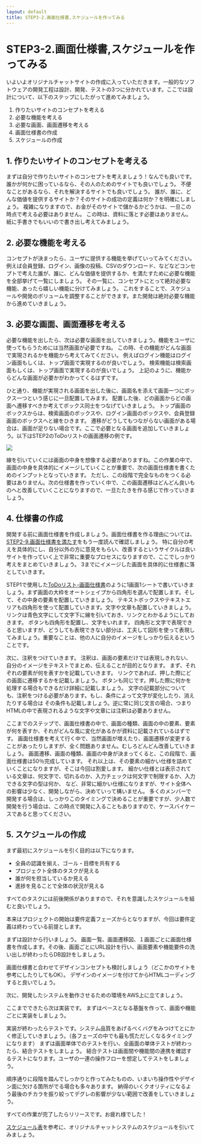 ```yaml
---
layout: default
title: STEP3-2.画面仕様書,スケジュールを作ってみる
---
```

# STEP3-2.画面仕様書,スケジュールを作ってみる

いよいよオリジナルチャットサイトの作成に入っていただきます。一般的なソフトウェアの開発工程は設計、開発、テストの3つに分かれています。ここでは設計について、以下のステップにしたがって進めてみましょう。

1. 作りたいサイトのコンセプトを考える
2. 必要な機能を考える
3. 必要な画面、画面遷移を考える
4. 画面仕様書の作成
5. スケジュールの作成

## 1. 作りたいサイトのコンセプトを考える

まずは自分で作りたいサイトのコンセプトを考えましょう！なんでも良いです。
誰かが何かに困っているなら、その人のためのサイトでも良いでしょう。
不便なことがあるなら、それを解決するサイトでも良いでしょう。
誰が、誰に、どんな価値を提供するサイトか？そのサイトの成功の定義は何か？を明確にしましょう。
複雑になりますので、お金がそのサイトで儲かるかどうかは、一旦この時点で考える必要はありません。
この時は、資料に落とす必要はありません。紙に手書きでもいいので書き出し考えてみましょう。

## 2. 必要な機能を考える

コンセプトが決まったら、ユーザに提供する機能を挙げていってみてください。
例えば会員登録、ログイン、画像の投稿、CSVのダウンロード、などなどコンセプトで考えた誰が、誰に、どんな価値を提供するか、を満たすために必要な機能を全部挙げて一覧にしましょう。
その一覧に、コンセプトにとって絶対必要な機能、あったら嬉しい機能に分けてみましょう。
これをすることで、スケジュールや開発のボリュームを調整することができます。また開発は絶対必要な機能から進めていきましょう。

## 3. 必要な画面、画面遷移を考える

必要な機能を出したら、次は必要な画面を出していきましょう。機能をユーザに使ってもらうためには当然画面が必要ですね。
この時、その機能がどんな画面で実現されるかを機能から考えてみてください。
例えばログイン機能はログイン画面もしくは、トップ画面で実現するのが良いでしょう。
検索機能は検索画面もしくは、トップ画面で実現するのが良いでしょう。
上記のように、機能からどんな画面が必要かがわかってくるはずです。

ひと通り、機能が実現される画面を出した後に、画面名を添えて画面一つにボックス一つという感じに一旦配置してみます。
配置した後、どの画面からどの画面へ遷移すべきか考えてボックス同士をつなげていきましょう。
トップ画面のボックスからは、検索画面のボックスや、ログイン画面のボックスや、会員登録画面のボックスへと線をひきます。
遷移がどうしてもつながらない画面がある場合は、画面が足りない場合です。ここで必要となる画面を追加していきましょう。以下はSTEP2のToDoリストの画面遷移の例です。

![](../images/3_2_1.png)

線を引いていくには画面の中身を想像する必要がありますね。この作業の中で、画面の中身を具体的にイメージしていくことが重要で、次の画面仕様書を書くためのインプットとなっていきます。
ただし、この段階で完全なものをつくる必要はありません。次の仕様書を作っていく中で、この画面遷移はどんどん良いものへと改善していくことになりますので、一旦たたきを作る感じで作っていきましょう。

## 4. 仕様書の作成

開発する前に画面仕様書を作成しましょう。画面仕様書を作る理由については、[STEP2-9.画面仕様書を満たす](../2/9.html)をもう一度読んで確認しましょう。
特に自分の考えを具体的にし、自分以外の方に意見をもらい、改善するというサイクルは良いサイトを作っていく上で非常に重要なプロセスになりますので、ここでしっかり考えをまとめていきましょう。
3までにイメージした画面を具体的に仕様書に落としていきます。

STEP1で使用した[ToDoリスト-画面仕様書](../docs/ui.xls)のように1画面1シートで書いていきましょう。まず画面の大枠をオートシェイプから四角形を選んで配置します。そして、その中身の要素を配置していきましょう。
テキストボックスやテキストエリアも四角形を使って配置していきます。文字や文章も配置していきましょう。
リンクは青色文字にして文字下に線を引いておき、リンクとわかるようにしておきます。
ボタンも四角形を配置し、文字をいれます。
四角形と文字で表現できると思いますが、どうしても表現できない部分は、工夫して図形を使って表現してみましょう。重要なことは、他の人に自分のイメージをしっかり伝えるということです。

次に、注釈をつけていきます。
注釈は、画面の要素だけでは表現しきれない、自分のイメージをテキストでまとめ、伝えることが目的となります。
まず、それぞれの要素が何を表すかを記載していきます。
リンクであれば、押した際にどの画面に遷移するかを記載しましょう。
ボタンも同じです。押した際に何かを処理する場合もできるだけ詳細に記載しましょう。
文字の記載部分についても、注釈をつける必要があります。もし、条件によって文字が変化したり、消えたりする場合は
その条件も記載しましょう。逆に常に同じ文言の場合、つまりHTMLの中で表現されるような文字や文章には注釈は必要ありません。

ここまでのステップで、画面仕様書の中で、画面の種類、画面の中の要素、要素が何を表すか、それがどんな風に変化があるかが資料に記載されているはずです。
画面仕様書を考えて行く中で、当然画面が増えたり、画面遷移が変更することがあったりしますが、全く問題ありません。むしろどんどん改善していきましょう。
画面遷移、画面の種類、画面の中身が決まってくると、この段階で、画面仕様書は50％完成しています。
それ以上は、その要素の細かい仕様を詰めていくことになりますが、そこは今回は割愛します。
細かい仕様とは表示されている文章は、何文字で、切れるのか、入力チェックは何文字で制限するか、入力できる文字の型は何か、
など、非常に細かい仕様になりますが、サイト全体への影響は少なく、開発しながら、決めていって構いません。
多くのメンバーで開発する場合は、しっかりこのタイミングで決めることが重要ですが、少人数で開発を行う場合は、この時点で開発に入ることもありますので、ケースバイケースであると思ってください。

## 5. スケジュールの作成

まず最初にスケジュールを引く目的は以下になります。

* 全員の認識を揃え、ゴール・目標を共有する
* プロジェクト全体のタスクが見える
* 誰が何を担当しているか見える
* 進捗を見ることで全体の状況が見える

すべてのタスクには前後関係がありますので、それを意識したスケジュールを組むと良いでしょう。

本来はプロジェクトの開始は要件定義フェーズからとなりますが、今回は要件定義は終わっている前提とします。

まずは設計から行いましょう。
画面一覧、画面遷移図、１画面ごとに画面仕様書を作成します。その後、画面ごとにURL設計を行い、画面要素や機能要件の洗い出しが終わったらDB設計をしましょう。

画面仕様書と合わせてデザインコンセプトも検討しましょう（どこかのサイトを参考にしたりしてもOK）。
デザインのイメージを付けてからHTMLコーディングすると良いでしょう。

次に、開発したシステムを動作させるための環境をAWS上に立てましょう。

ここまでできたら次は実装です。
まずはベースとなる基盤を作って、画面や機能ごとに実装をしましょう。

実装が終わったらテストです。システム品質をあげるべくバグをみつけてとにかく修正していきましょう。（各フェーズの中でも最も慌ただしくなるタイミングになります）
まずは画面単体でのテストを行い、全画面の単体テストが終わったら、結合テストをしましょう。
結合テストは画面間や機能間の連携を確認するテストになります。ユーザの一連の操作フローを想定してテストをしましょう。

順序通りに段階を踏んでしっかりと作ってみたものの、いまいち操作性やデザイン面に欠ける箇所がでる場合も多々あります。
納得のいくクオリティになるよう最後のチカラを振り絞ってデグレの影響が少ない範囲で改善をしていきましょう。

すべての作業が完了したらリリースです。お疲れ様でした！

[スケジュール表](https://docs.google.com/spreadsheets/d/1yMXbkX7suyXfhnPKrntNd6RpUVNiqrvTsjZGkdBvtWA/edit#gid=2094756200)を参考に、オリジナルチャットシステムのスケジュールを引いてみましょう。
